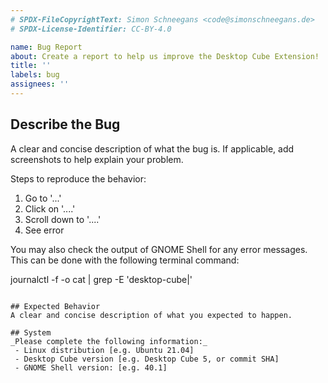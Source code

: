 ```yaml
---
# SPDX-FileCopyrightText: Simon Schneegans <code@simonschneegans.de>
# SPDX-License-Identifier: CC-BY-4.0

name: Bug Report
about: Create a report to help us improve the Desktop Cube Extension!
title: ''
labels: bug
assignees: ''
---
```


## Describe the Bug
A clear and concise description of what the bug is.
If applicable, add screenshots to help explain your problem.

Steps to reproduce the behavior:
1. Go to '...'
2. Click on '....'
3. Scroll down to '....'
4. See error

You may also check the output of GNOME Shell for any error messages.
This can be done with the following terminal command:

journalctl -f -o cat | grep -E 'desktop-cube|'
```

## Expected Behavior
A clear and concise description of what you expected to happen.

## System
_Please complete the following information:_
 - Linux distribution [e.g. Ubuntu 21.04]
 - Desktop Cube version [e.g. Desktop Cube 5, or commit SHA]
 - GNOME Shell version: [e.g. 40.1]